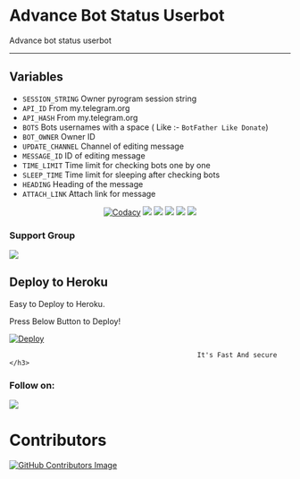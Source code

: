 # Advance Bot Status Userbot
Advance bot status userbot

---

## Variables

- `SESSION_STRING` Owner pyrogram session string
- `API_ID` From my.telegram.org
- `API_HASH` From my.telegram.org
- `BOTS` Bots usernames with a space ( Like :- `BotFather Like Donate`)
- `BOT_OWNER` Owner ID 
- `UPDATE_CHANNEL` Channel of editing message 
- `MESSAGE_ID` ID of editing message
- `TIME_LIMIT` Time limit for checking bots one by one
- `SLEEP_TIME` Time limit for sleeping after checking bots
- `HEADING` Heading of the message 
- `ATTACH_LINK` Attach link for message

<p align="center">
    <a href="https://app.codacy.com/ToxicCybers/Bot-Status/dashboard"> <img src="https://img.shields.io/codacy/grade/4d58f2a402b54aed8a7d95f7add45a81?color=brightgreen&logo=codacy&logoColor=green&style=for-the-badge" alt="Codacy" /></a>
    <a href="https://github.com/ToxicCybers/Bot-Status"> <img src="https://img.shields.io/github/repo-size/ToxicCybers/Bot-Status?color=orange&logo=github&logoColor=green&style=for-the-badge" /></a>
    <a href="https://github.com/ToxicCybers/Bot-Status/commits/"> <img src="https://img.shields.io/github/last-commit/ToxicCybers/Bot-Status?color=brown&logo=github&logoColor=green&style=for-the-badge" /></a>
    <a href="https://github.com/ToxicCybers/Bot-Status/issues"> <img src="https://img.shields.io/github/issues/ToxicCybers/Bot-Status?color=blueviolet&logo=github&logoColor=green&style=for-the-badge" /></a>
    <a href="https://github.com/ToxicCybers/Bot-Status/network/members"> <img src="https://img.shields.io/github/forks/ToxicCybers/Bot-Status?color=red&logo=github&logoColor=green&style=for-the-badge" /></a>  
    <a href="https://pypi.org/project/Pyrogram/"> <img src="https://img.shields.io/pypi/v/pyrogram?color=yellow&label=pyrogram&logo=python&logoColor=green&style=for-the-badge" /></a>
</p>

### Support Group
<a href="https://t.me/RexomaSupport"><img src="https://img.shields.io/badge/Telegram-Join%20Telegram%20Group-blue.svg?logo=telegram"></a>

## Deploy to Heroku
Easy to Deploy to Heroku.

Press Below Button to Deploy!

[![Deploy](https://www.herokucdn.com/deploy/button.svg)](https://heroku.com/deploy?template=https://github.com/ToxicCybers/Bot-Status)

                                                   It's Fast And secure </h3>

### Follow on:
<p align="left">
<a href="https://github.com/ToxicCybers"><img src="https://img.shields.io/badge/GitHub-Follow%20on%20GitHub-inactive.svg?logo=github"></a>
</p>

# Contributors
<a href="t.me/RexomaSupport">![GitHub Contributors Image](https://contrib.rocks/image?repo=ToxicCybers/Bot-Status)   
